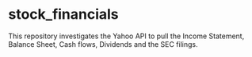 # stock_financials
This repository investigates the Yahoo API to pull the Income Statement, Balance Sheet, Cash flows, Dividends and the SEC filings.
